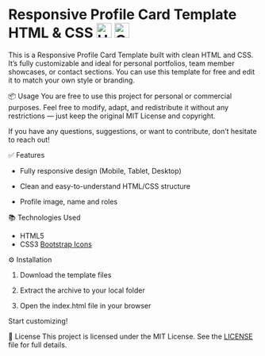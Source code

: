 # Responsive Profile Card Template HTML & CSS <img src="https://upload.wikimedia.org/wikipedia/commons/thumb/6/61/HTML5_logo_and_wordmark.svg/225px-HTML5_logo_and_wordmark.svg.png" alt="HTML Logo" width="30" /> <img src="https://upload.wikimedia.org/wikipedia/commons/thumb/6/62/CSS3_logo.svg/512px-CSS3_logo.svg.png" alt="CSS3 Logo" width="30" />
This is a Responsive Profile Card Template built with clean HTML and CSS. It’s fully customizable and ideal for personal portfolios, team member showcases, or contact sections. You can use this template for free and edit it to match your own style or branding.

📦 Usage
You are free to use this project for personal or commercial purposes.
Feel free to modify, adapt, and redistribute it without any restrictions — just keep the original MIT License and copyright.

If you have any questions, suggestions, or want to contribute, don’t hesitate to reach out!

✅ Features
- Fully responsive design (Mobile, Tablet, Desktop)

- Clean and easy-to-understand HTML/CSS structure

- Profile image, name and roles

📚 Technologies Used
- HTML5
- CSS3
[Bootstrap Icons](https://icons.getbootstrap.com/)

⚙️ Installation
1. Download the template files

2. Extract the archive to your local folder

3. Open the index.html file in your browser

Start customizing!

📜 License
This project is licensed under the MIT License.
See the [LICENSE](LICENSE) file for full details.
